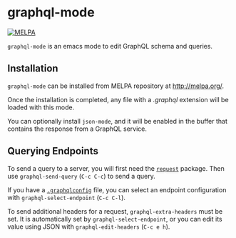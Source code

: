 graphql-mode
============

[![MELPA](https://melpa.org/packages/graphql-mode-badge.svg)](https://melpa.org/#/graphql-mode)

`graphql-mode` is an emacs mode to edit GraphQL schema and queries.

## Installation

`graphql-mode` can be installed from MELPA repository at http://melpa.org/.

Once the installation is completed, any file with a *.graphql*
extension will be loaded with this mode.

You can optionally install `json-mode`, and it will be enabled in the
buffer that contains the response from a GraphQL service.

## Querying Endpoints

To send a query to a server, you will first need the
[`request`](https://github.com/tkf/emacs-request) package. Then use
`graphql-send-query` (`C-c C-c`) to send a query.

If you have a [`.graphqlconfig`](https://github.com/jimkyndemeyer/graphql-config-examples) file, you can select an endpoint configuration
with `graphql-select-endpoint` (`C-c C-l`).

To send additional headers for a request, `graphql-extra-headers` must be
set. It is automatically set by `graphql-select-endpoint`, or you can edit its
value using JSON with `graphql-edit-headers` (`C-c e h`).
